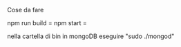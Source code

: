 Cose da fare

npm run build = 
npm start =

nella cartella di bin in mongoDB eseguire "sudo ./mongod"